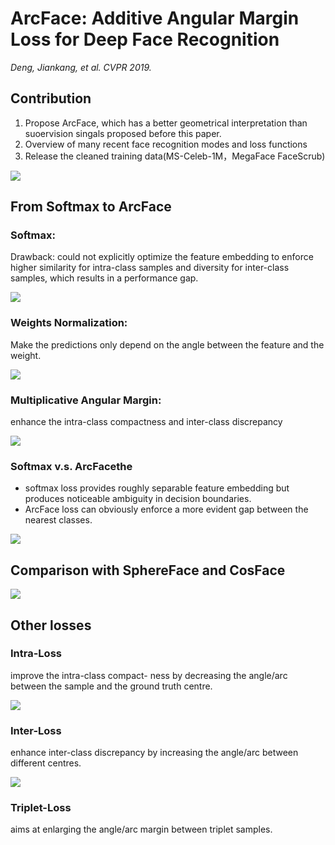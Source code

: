 # ArcFace: Additive Angular Margin Loss for Deep Face Recognition

*Deng, Jiankang, et al. CVPR 2019.*

## Contribution

1. Propose ArcFace, which has a better geometrical interpretation than suoervision singals proposed before this paper.
2. Overview of many recent face recognition modes and loss functions
3. Release the cleaned training data(MS-Celeb-1M，MegaFace FaceScrub)

![](https://i.imgur.com/OF8gBQx.png)

## From Softmax to ArcFace

### Softmax:

Drawback: could not explicitly optimize the feature embedding to enforce higher similarity for intra-class samples and diversity for inter-class samples, which results in a performance gap.

![](https://i.imgur.com/Gu8NvTC.png)

### Weights Normalization:

Make the predictions only depend on the angle between the feature and the weight.

![](https://i.imgur.com/YETxEvo.png)

### Multiplicative Angular Margin:

enhance the intra-class compactness and inter-class discrepancy

![](https://i.imgur.com/6JeSbDK.png)

### Softmax v.s. ArcFacethe 

- softmax loss provides roughly separable feature embedding but produces noticeable ambiguity in decision boundaries.
- ArcFace loss can obviously enforce a more evident gap between the nearest classes.

![](https://i.imgur.com/8fbuOEz.png)

## Comparison with SphereFace and CosFace

![](https://i.imgur.com/ziUUX0Q.png)

## Other losses

### Intra-Loss 

improve the intra-class compact- ness by decreasing the angle/arc between the sample and the ground truth centre.

![](https://i.imgur.com/JEG8rFh.png)

### Inter-Loss

enhance inter-class discrepancy by increasing the angle/arc between different centres.

![](https://i.imgur.com/oJUs7fH.png)

### Triplet-Loss

aims at enlarging the angle/arc margin between triplet samples. 

